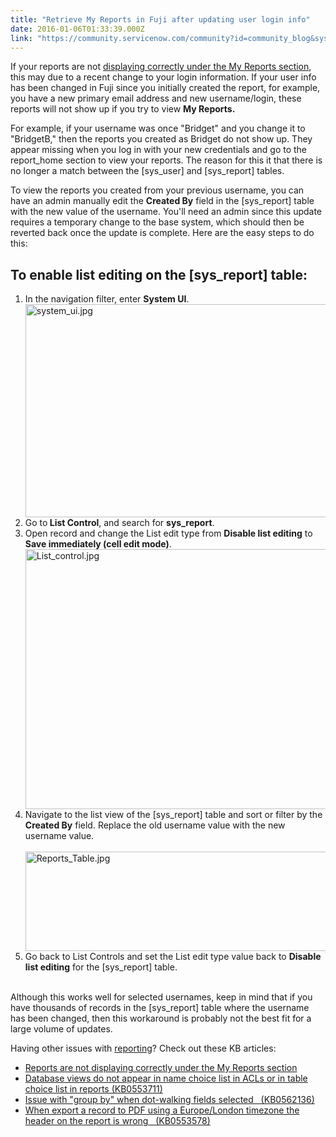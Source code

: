```yaml
---
title: "Retrieve My Reports in Fuji after updating user login info"
date: 2016-01-06T01:33:39.000Z
link: "https://community.servicenow.com/community?id=community_blog&sys_id=27cde2e9dbd0dbc01dcaf3231f961939"
---
```

<p>If your reports are not <a title="i.service-now.com/kb_view.do?sysparm_article=KB0553558" href="https://hi.service-now.com/kb_view.do?sysparm_article=KB0553558">displaying correctly under the My Reports section</a>, this may due to a recent change to your login information. If your user info has been changed in Fuji since you initially created the report, for example, you have a new primary email address and new username/login, these reports will not show up if you try to view <strong>My Reports.</strong></p><p></p><p>For example, if your username was once "Bridget" and you change it to "BridgetB," then the reports you created as Bridget do not show up. They appear missing when you log in with your new credentials and go to the report_home section to view your reports. The reason for this it that there is no longer a match between the [sys_user] and [sys_report] tables.</p><p></p><p>To view the reports you created from your previous username, you can have an admin manually edit the <strong>Created By</strong> field in the [sys_report] table with the new value of the username. You'll need an admin since this update requires a temporary change to the base system, which should then be reverted back once the update is complete. Here are the easy steps to do this:</p><p></p><h2>To enable list editing on the [sys_report] table:</h2><ol><li>In the navigation filter, enter <strong>System UI</strong>.<br/><img   alt="system_ui.jpg" class="image-1 jive-image" src="d0f5d40edb545304b322f4621f9619a1.iix" style="width: 620px; height: 341px; display: block; margin-left: auto; margin-right: auto;"/></li><li>Go to<strong> List Control</strong>, and search for <strong>sys_report</strong>.</li><li>Open record and change the List edit type from <strong>Disable list editing</strong> to <strong>Save immediately (cell edit mode)</strong>.<br/><img   alt="List_control.jpg" class="image-2 jive-image" src="e65677fddb9c9b048c8ef4621f96197b.iix" style="width: 620px; height: 416px; display: block; margin-left: auto; margin-right: auto;"/></li><li>Navigate to the list view of the [sys_report] table and sort or filter by the <strong>Created By</strong> field. Replace the old username value with the new username value.<br/><br/><img   alt="Reports_Table.jpg" class="image-3 jive-image" src="12765906db1c97049c9ffb651f96199b.iix" style="width: 620px; height: 159px; display: block; margin-left: auto; margin-right: auto;"/></li><li>Go back to List Controls and set the List edit type value back to <strong>Disable list editing</strong> for the [sys_report] table.<br/><br/></li></ol><p>Although this works well for selected usernames, keep in mind that if you have thousands of records in the [sys_report] table where the username has been changed, then this workaround is probably not the best fit for a large volume of updates.</p><p></p><p>Having other issues with <a title="ki.servicenow.com/index.php?title=Reporting#gsc.tab=0" href="http://wiki.servicenow.com/index.php?title=Reporting#gsc.tab=0">reporting</a>? Check out these KB articles:</p><ul><li><a href="https://hi.service-now.com/kb_view.do?sysparm_article=KB0553558" title="https://hi.service-now.com/kb_view.do?sysparm_article=KB0553558">Reports are not displaying correctly under the My Reports section </a></li><li><a href="https://hi.service-now.com/kb_view.do?sysparm_article=KB0553711" title="https://hi.service-now.com/kb_view.do?sysparm_article=KB0553711">Database views do not appear in name choice list in ACLs or in table choice list in reports (KB0553711)</a></li><li><a href="https://hi.service-now.com/kb_view.do?sysparm_article=KB0562136" title="https://hi.service-now.com/kb_view.do?sysparm_article=KB0562136">Issue with "group by" when dot-walking fields selected   (KB0562136)</a></li><li><a href="https://hi.service-now.com/kb_view.do?sysparm_article=KB0553578" title="https://hi.service-now.com/kb_view.do?sysparm_article=KB0553578">When export a record to PDF using a Europe/London timezone the header on the report is wrong   (KB0553578)</a></li></ul>